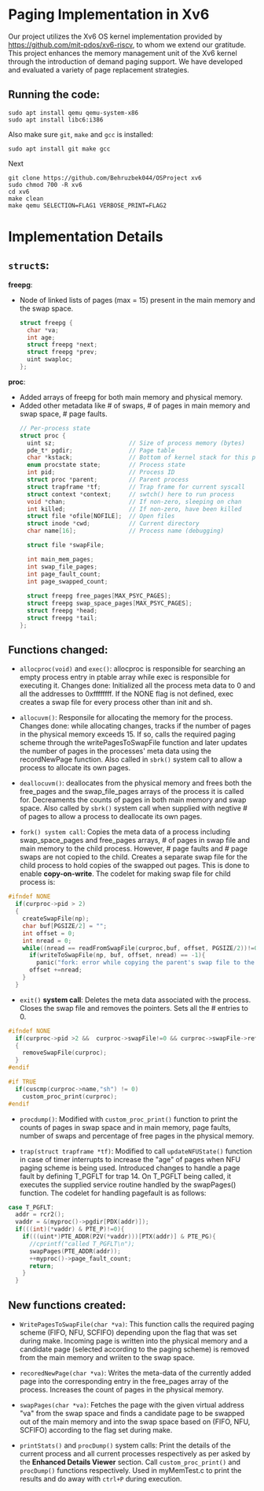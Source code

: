 # Paging Implementation in Xv6

Our project utilizes the Xv6 OS kernel implementation provided by <https://github.com/mit-pdos/xv6-riscv>, to whom we extend our gratitude. This project enhances the memory management unit of the Xv6 kernel through the introduction of demand paging support. We have developed and evaluated a variety of page replacement strategies.

## Running the code:
```shell
sudo apt install qemu qemu-system-x86
sudo apt install libc6:i386
```
Also make sure `git`, `make` and `gcc` is installed:
```shell
sudo apt install git make gcc
```
Next
```shell
git clone https://github.com/Behruzbek044/OSProject xv6
sudo chmod 700 -R xv6
cd xv6
make clean
make qemu SELECTION=FLAG1 VERBOSE_PRINT=FLAG2
```

# Implementation Details

## `struct`s:

**freepg**: 

  - Node of linked lists of pages (max = 15) present in the main memory and the swap space.
    ```c
    struct freepg {
      char *va;
      int age;
      struct freepg *next;
      struct freepg *prev;
      uint swaploc;
    };
    ```

**proc**:

  - Added arrays of freepg for both main memory and physical memory.
  - Added other metadata like # of swaps, # of pages in main memory and swap space, # page faults.
    ```c
    // Per-process state
    struct proc {
      uint sz;                     // Size of process memory (bytes)
      pde_t* pgdir;                // Page table
      char *kstack;                // Bottom of kernel stack for this process
      enum procstate state;        // Process state
      int pid;                     // Process ID
      struct proc *parent;         // Parent process
      struct trapframe *tf;        // Trap frame for current syscall
      struct context *context;     // swtch() here to run process
      void *chan;                  // If non-zero, sleeping on chan
      int killed;                  // If non-zero, have been killed
      struct file *ofile[NOFILE];  // Open files
      struct inode *cwd;           // Current directory
      char name[16];               // Process name (debugging)

      struct file *swapFile;

      int main_mem_pages;
      int swap_file_pages;
      int page_fault_count;
      int page_swapped_count;
      
      struct freepg free_pages[MAX_PSYC_PAGES];
      struct freepg swap_space_pages[MAX_PSYC_PAGES];
      struct freepg *head;
      struct freepg *tail; 
    };
    ```

## Functions changed:

  - `allocproc(void)` and `exec()`: allocproc is responsible for searching an empty process entry in ptable array while exec is responsible for executing it. Changes done: Initialized all the process meta data to 0 and all the addresses to 0xffffffff. If the NONE flag is not defined, exec creates a swap file for every process other than init and sh.

  - `allocuvm()`: Responsile for allocating the memory for the process. Changes done: while allocating changes, tracks if the number of pages in the physical memory exceeds 15. If so, calls the required paging scheme through the writePagesToSwapFile function and later updates the number of pages in the processes' meta data using the recordNewPage function. Also called in `sbrk()` system call to allow a process to allocate its own pages.

  - `deallocuvm()`: deallocates from the physical memory and frees both the free_pages and the swap_file_pages arrays of the process it is called for. Decreaments the counts of pages in both main memory and swap space. Also called by `sbrk()` system call when supplied with negtive # of pages to allow a process to deallocate its own pages.

  - `fork() system call`: Copies the meta data of a process including swap_space_pages and free_pages arrays, # of pages in swap file and main memory to the child process. However, # page faults and # page swaps are not copied to the child. Creates a separate swap file for the child process to hold copies of the swapped out pages. This is done to enable **copy-on-write**. The codelet for making swap file for child process is:
  ```c
  #ifndef NONE
    if(curproc->pid > 2)
    {
      createSwapFile(np);
      char buf[PGSIZE/2] = "";
      int offset = 0;
      int nread = 0;
      while((nread == readFromSwapFile(curproc,buf, offset, PGSIZE/2))!=0)
        if(writeToSwapFile(np, buf, offset, nread) == -1){
          panic("fork: error while copying the parent's swap file to the child");
        offset +=nread;
      }
    }
  ```

  - `exit()` **system call**: Deletes the meta data associated with the process. Closes the swap file and removes the pointers. Sets all the # entries to 0.
  ```c
  #ifndef NONE
    if(curproc->pid >2 &&  curproc->swapFile!=0 && curproc->swapFile->ref > 0)
    {
      removeSwapFile(curproc);
    }
  #endif

  #if TRUE
    if(cuscmp(curproc->name,"sh") != 0)
      custom_proc_print(curproc);
  #endif
  ```

  - `procdump()`: Modified with `custom_proc_print()` function to print the counts of pages in swap space and in main memory, page faults, number of swaps and percentage of free pages in the physical memory.

  - `trap(struct trapframe *tf)`: Modified to call `updateNFUState()` function in case of timer interrupts to increase the "age" of pages when NFU paging scheme is being used. Introduced changes to handle a page fault by defining T_PGFLT for trap 14. On T_PGFLT being called, it executes the supplied service routine handled by the swapPages() function. The codelet for handling pagefault is as follows:
  ```c
  case T_PGFLT:
    addr = rcr2();
    vaddr = &(myproc()->pgdir[PDX(addr)]);
    if(((int)(*vaddr) & PTE_P)!=0){
      if(((uint*)PTE_ADDR(P2V(*vaddr)))[PTX(addr)] & PTE_PG){
        //cprintf("called T_PGFLT\n");
        swapPages(PTE_ADDR(addr));
        ++myproc()->page_fault_count;
        return;
      }
    }
  ```

## New functions created:

  - `WritePagesToSwapFile(char *va)`: This function calls the required paging scheme (FIFO, NFU, SCFIFO) depending upon the flag that was set during make. Incoming page is written into the physical memory and a candidate page (selected according to the paging scheme) is removed from the main memory and wriiten to the swap space.

  - `recoredNewPage(char *va)`: Writes the meta-data of the currently added page into the corresponding entry in the free_pages array of the process. Increases the count of pages in the physical memory.

  - `swapPages(char *va)`: Fetches the page with the given virtual address "va" from the swap space and finds a candidate page to be swapped out of the main memory and into the swap space based on (FIFO, NFU, SCFIFO) according to the flag set during make.

  - `printStats()` and `procDump()` system calls: Print the details of the current process and all current processes respectively as per asked by the **Enhanced Details Viewer** section. Call `custom_proc_print()` and `procDump()` functions respectively. Used in myMemTest.c to print the results and do away with `ctrl+P` during execution.
